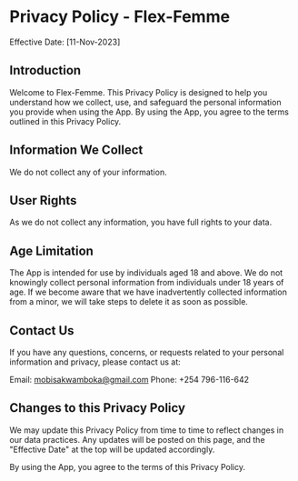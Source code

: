 # Privacy Policy - Flex-Femme

Effective Date: [11-Nov-2023]

## Introduction

Welcome to Flex-Femme.
This Privacy Policy is designed to help you understand how we collect, use, and safeguard the personal information you provide when using the App. 
By using the App, you agree to the terms outlined in this Privacy Policy.

## Information We Collect
We do not collect any of your information.

## User Rights

As we do not collect any information, you have full rights to your data.


## Age Limitation

The App is intended for use by individuals aged 18 and above. We do not knowingly collect personal information from individuals under 18 years of age. If we become aware that we have inadvertently collected information from a minor, we will take steps to delete it as soon as possible.

## Contact Us

If you have any questions, concerns, or requests related to your personal information and privacy, please contact us at:

Email: mobisakwamboka@gmail.com 
Phone: +254 796-116-642

## Changes to this Privacy Policy

We may update this Privacy Policy from time to time to reflect changes in our data practices. Any updates will be posted on this page, and the "Effective Date" at the top will be updated accordingly.

By using the App, you agree to the terms of this Privacy Policy.
